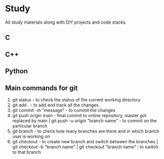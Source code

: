 # Study
All study materials along with DIY projects and code stacks.

## C
## C++
## Python

## Main commands for git
1. git status - to check the status of the current working directory
2. git add . - to add and track all the changes
3. git commit -m "message" - to commit the changes
4. git push origin main - final commit to online repository, master got replaced by main | git push -u origin "branch name" - to commit on the particular branch
5. git branch - to check how many branches are there and in which branch user is working on
6. git checkout - to create new branch and switch between the branches | git checkout -b "branch name" | git checkout "branch name" : to switch to that branch

